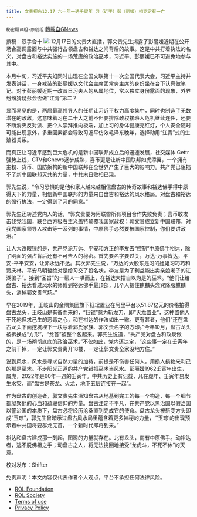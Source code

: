 ```yaml
---
title: 文贵视角12.17 六十年一遇壬寅年 习（近平）彭（丽媛）相克定有一亡
---
```

`秘密翻译组-原创组` [轉載自GNews](https://gnews.org/zh-hans/1774016/)

撰稿：双手合十
![](https://assets.gnews.org/wp-content/uploads/2021/12/Pic的ture1-1.png)
12月17日的文贵大直播，郭文贵先生揭露了彭丽媛近期在公开场合高调露面与中共强行占领盘古和裕达之间背后的故事。这是中共打着执法的名义，对盘古和裕达实施的一场荒唐的政治巫术，习近平、彭丽媛已不可避免地参与其中。

本月中旬，习近平夫妇同时出现在全国文联第十一次全国代表大会，习近平主持并发表讲话，一身戎装的彭丽媛以文代会主席团常务主席的身份坐在台下认真做笔记。对于彭丽媛近期一改昔日习夫人的从属地位，常以独立身份露面的现象，外界纷纷猜疑彭会否做“江青”第二？

显而易见的是，两届最高领导人的任期让习近平权力高度集中，同时也制造了无数潜在的政敌，这意味着习在二十大之前不但要排除政权接班人危机继续连任，还要不断消灭反对派、把个人崇拜推向极端，加上习的身体健康亮红灯，个人安全随时可能出现意外，多重因素都会导致习近平仿效毛泽东晚年，选择动用“江青”式的生殖器关系。

而真正让习近平感到巨大危机的是新中国联邦成立后的迅速发展，社交媒体 Gettr强势上线，GTV和Gnews逐步成熟，喜币更是让新中国联邦如虎添翼，一个拥有主权、货币、国防架构的新中国联邦在全世界产生了巨大的影响力。共产党已阻挡不了新中国联邦灭共的力量，中共末日败相已现。

郭先生说，“令习恐惧的是他和家人越来越相信盘古的传奇故事和裕达佛手得中原得天下的力量，相信新中国联邦的力量来自盘古和裕达的风水格局。对盘古和裕达的强行执法，一定得到了习的同意。”

郭先生还转述党内人的话，“郭文贵要为阿联酋所有项目合作失败负责；喜币敢攻击我党我国，联合西方极右主义盖特颠覆我国家政权；郭文贵成立新中国联邦，对我党国家领导人攻击等一系列的事情，中原佛手必然要被国家控制，你们要讲政治。”

让人大跌眼镜的是，共产党派万达、平安和方正的李友去“控制”中原佛手裕达，除了明面的强占背后还有不可告人的秘密。首先要名字要过关，万达-万事皆达，平安-平平安安，让郭永远不达。其次郭先生说，“万达的大股东是习的姐姐习巧巧和贾庆林，平安马明哲绝对是给习交了投名状，李友是为了利益能出卖亲娘老子的江湖骗子”。接到“圣旨”的一帮人一哄而上，在裕达大摆自以为是的巫术。“他们让给盘古、裕达看过风水的师傅到裕达佛手最顶部，几个人摁住麒麟头念咒降服麒麟头，消掉郭文贵气场。”

早在2019年，王岐山的金隅集团旗下钰珵置业在阿里平台以51.87亿元的价格拍得盘古龙头，王岐山是有备而来的，“钰锃”意为斩龙刀，即”灭龙置业“，这种置他人于死地但求己生的恶毒之心，和在裕达的作法如出一辙。更有甚者，他们“还在盘古龙头下面挖坑埋下一块写着郭氏家族、郭文贵名字的方印。”今年10月，盘古龙头被拆换成“方形”，“龙首”被整个包起来。郭先生说道，“共产党对盘古和政泉做的，是一场彻彻底底的政治巫术。”不仅如此，党内还决定，“这些事一定在壬寅年之前干掉，一定让郭文贵离开18楼，一定让郭文贵全家没地方住。”

说到风水，风水是寻求自然力量的加持，前提是不伤害任何人，用损人损物来利己的那是巫术。不走阳光正道的共产党错把巫术当风水。彭丽媛1962壬寅年出生，属虎，2022年是60年一遇的壬寅年。中共历史上有记载，凡在虎年、壬寅年易发生水灾，而“盘古是苍龙、火龙，地下五层连接在一起”。

作为盘古的创造者，郭文贵先生深知盘古从地基到完工的每一个构造，每一个细节都凝聚他的心血和蕴藏信仰的力量。盘古注定不平凡，在共产党以黑治国以假治国以警治国的本质下，盘古必将经历沧桑直到完成它的使命。盘古龙头被斩变方头即成“玉琮”，郭先生曾暗示过盘古风水局里蕴含着更多神秘的力量，“‘玉琮’的出现预示着中共国将要群龙无首，一个新时代即将到来。”

裕达和盘古建成那一刻起，图腾的力量就存在。北有龙头，南有中原佛手。动裕达者，逃不脱佛祖之手；动盘古之人，将无法挽回地接受“龙虎斗，不死不休”的天意。

校对发布：Shifter

 

免责声明：本文内容仅代表作者个人观点，平台不承担任何法律风险。

- [ROL Foundation](https://rolfoundation.org/)
- [ROL Society](https://rolsociety.org/)
- [Terms of use](https://gnews.org/terms-of-use-3/)
- [Privacy Policy](https://gnews.org/privacy-policy/)
